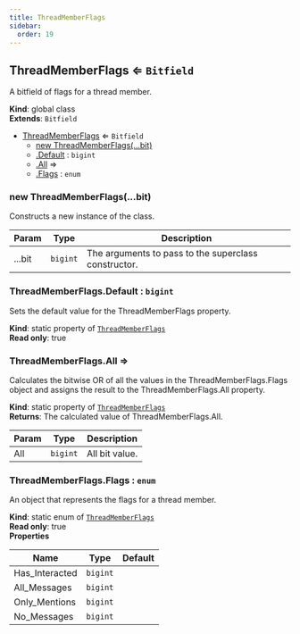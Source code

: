 ```yaml
---
title: ThreadMemberFlags
sidebar:
  order: 19
---
```




## ThreadMemberFlags ⇐ <code>Bitfield</code>
A bitfield of flags for a thread member.

**Kind**: global class  
**Extends**: <code>Bitfield</code>  

* [ThreadMemberFlags](#ThreadMemberFlags) ⇐ <code>Bitfield</code>
    * [new ThreadMemberFlags(...bit)](#new_ThreadMemberFlags_new)
    * [.Default](#ThreadMemberFlags.Default) : <code>bigint</code>
    * [.All](#ThreadMemberFlags.All) ⇒
    * [.Flags](#ThreadMemberFlags.Flags) : <code>enum</code>

<a name="new_ThreadMemberFlags_new"></a>

### new ThreadMemberFlags(...bit)
Constructs a new instance of the class.


| Param | Type | Description |
| --- | --- | --- |
| ...bit | <code>bigint</code> | The arguments to pass to the superclass constructor. |

<a name="ThreadMemberFlags.Default"></a>

### ThreadMemberFlags.Default : <code>bigint</code>
Sets the default value for the ThreadMemberFlags property.

**Kind**: static property of [<code>ThreadMemberFlags</code>](#ThreadMemberFlags)  
**Read only**: true  
<a name="ThreadMemberFlags.All"></a>

### ThreadMemberFlags.All ⇒
Calculates the bitwise OR of all the values in the ThreadMemberFlags.Flags objectand assigns the result to the ThreadMemberFlags.All property.

**Kind**: static property of [<code>ThreadMemberFlags</code>](#ThreadMemberFlags)  
**Returns**: The calculated value of ThreadMemberFlags.All.  

| Param | Type | Description |
| --- | --- | --- |
| All | <code>bigint</code> | All bit value. |

<a name="ThreadMemberFlags.Flags"></a>

### ThreadMemberFlags.Flags : <code>enum</code>
An object that represents the flags for a thread member.

**Kind**: static enum of [<code>ThreadMemberFlags</code>](#ThreadMemberFlags)  
**Read only**: true  
**Properties**

| Name | Type | Default |
| --- | --- | --- |
| Has_Interacted | <code>bigint</code> | <code></code> | 
| All_Messages | <code>bigint</code> | <code></code> | 
| Only_Mentions | <code>bigint</code> | <code></code> | 
| No_Messages | <code>bigint</code> | <code></code> | 

